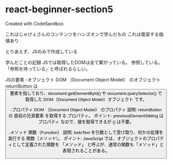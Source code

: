 # react-beginner-section5
Created with CodeSandbox

これはじゃけぇさんのコンテンツをハンズオンで学んだもの
これは復習する価値あり

 とりあえず、JSのみで作成している


学んだことの記録
 JSでは取得したDOMは全て繋がっている。
 参照している。
 「参照を持っている」と呼ばれるらしい。


JSの要素
-オブジェクト
DOM  （Document Object Model） のオブジェクト
returnButton は <button> 要素を指しており、document.getElementById() や document.querySelector() で取得した DOM（Document Object Model）オブジェクト です。

-プロパティ
DOM  （Document Object Model） のプロパティ
説明: returnButton の 直前の兄弟要素 を取得する プロパティ。
ポイント: previousElementSibling は プロパティ なので、値を取得できるが () は不要。

-メソッド
関数（Function）
説明: todoText を引数として受け取り、何かの処理を実行する 関数（メソッド）。
ポイント: JavaScript では、オブジェクトのプロパティとして定義された関数を 「メソッド」 と呼ぶが、通常の関数も「メソッド」と表現されることがある。
